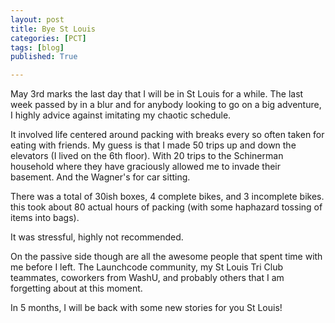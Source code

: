 ```yaml
---
layout: post
title: Bye St Louis
categories: [PCT]
tags: [blog]
published: True

---
```


May 3rd marks the last day that I will be in St Louis for a while. The last week passed by in a blur and for anybody looking to go on a big adventure, I highly advice against imitating my chaotic schedule. 

It involved life centered around packing with breaks every so often taken for eating with friends. My guess is that I made 50 trips up and down the elevators (I lived on the 6th floor). With 20 trips to the Schinerman household where they have graciously allowed me to invade their basement. And the Wagner's for car sitting.

There was a total of 30ish boxes, 4 complete bikes, and 3 incomplete bikes. this took about 80 actual hours of packing (with some haphazard tossing of items into bags).

It was stressful, highly not recommended.

On the passive side though are all the awesome people that spent time with me before I left. The Launchcode community, my St Louis Tri Club teammates, coworkers from WashU, and probably others that I am forgetting about at this moment. 

In 5 months, I will be back with some new stories for you St Louis! 